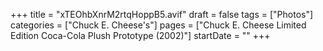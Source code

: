 +++
title = "xTEOhbXnrM2rtqHoppB5.avif"
draft = false
tags = ["Photos"]
categories = ["Chuck E. Cheese's"]
pages = ["Chuck E. Cheese Limited Edition Coca-Cola Plush Prototype (2002)"]
startDate = ""
+++
